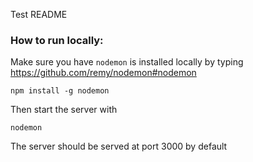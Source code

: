 Test README

### How to run locally:

Make sure you have `nodemon` is installed locally by typing
https://github.com/remy/nodemon#nodemon
```
npm install -g nodemon
``` 

Then start the server with

```
nodemon
```

The server should be served at port 3000 by default